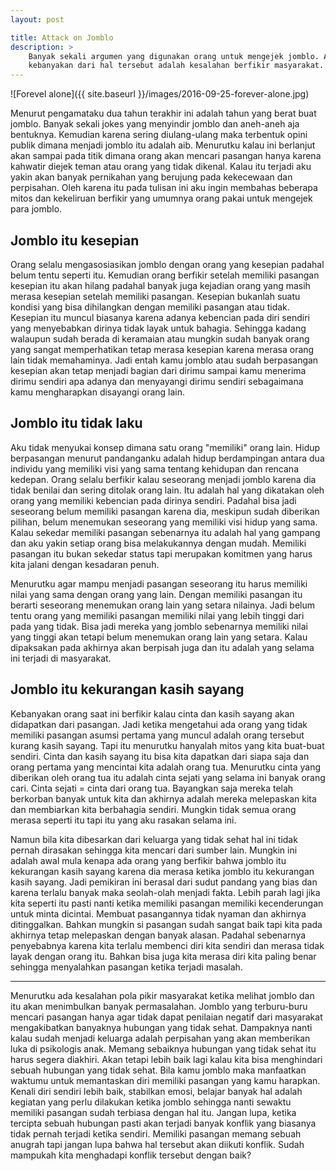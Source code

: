 ```yaml
---
layout: post

title: Attack on Jomblo
description: >
    Banyak sekali argumen yang digunakan orang untuk mengejek jomblo. Akan tetapi
    kebanyakan dari hal tersebut adalah kesalahan berfikir masyarakat.
---
```


![Forevel alone]({{ site.baseurl }}/images/2016-09-25-forever-alone.jpg)

Menurut pengamataku dua tahun terakhir ini adalah tahun yang berat buat jomblo.
Banyak sekali jokes yang menyindir jomblo dan aneh-aneh aja bentuknya. Kemudian
karena sering diulang-ulang maka terbentuk opini publik dimana menjadi jomblo
itu adalah aib. Menurutku kalau ini berlanjut akan sampai pada titik dimana
orang akan mencari pasangan hanya karena kahwatir diejek teman atau orang yang
tidak dikenal. Kalau itu terjadi aku yakin akan banyak pernikahan yang berujung
pada kekecewaan dan perpisahan. Oleh karena itu pada tulisan ini aku ingin
membahas beberapa mitos dan kekeliruan berfikir yang umumnya orang pakai untuk
mengejek para jomblo.
<!--more-->

## Jomblo itu kesepian

Orang selalu mengasosiasikan jomblo dengan orang yang kesepian padahal belum
tentu seperti itu. Kemudian orang berfikir setelah memiliki pasangan kesepian
itu akan hilang padahal banyak juga kejadian orang yang masih merasa kesepian
setelah memiliki pasangan. Kesepian bukanlah suatu kondisi yang bisa dihilangkan
dengan memiliki pasangan atau tidak. Kesepian itu muncul biasanya karena adanya
kebencian pada diri sendiri yang menyebabkan dirinya tidak layak untuk bahagia.
Sehingga kadang walaupun sudah berada di keramaian atau mungkin sudah banyak
orang yang sangat memperhatikan tetap merasa kesepian karena merasa orang lain
tidak memahaminya. Jadi entah kamu jomblo atau sudah berpasangan kesepian akan
tetap menjadi bagian dari dirimu sampai kamu menerima dirimu sendiri apa adanya
dan menyayangi dirimu sendiri sebagaimana kamu mengharapkan disayangi orang
lain.

## Jomblo itu tidak laku

Aku tidak menyukai konsep dimana satu orang "memiliki" orang lain. Hidup
berpasangan menurut pandanganku adalah hidup berdampingan antara dua individu
yang memiliki visi yang sama tentang kehidupan dan rencana kedepan. Orang selalu
berfikir kalau seseorang menjadi jomblo karena dia tidak benilai dan sering
ditolak orang lain. Itu adalah hal yang dikatakan oleh orang yang memiliki
kebencian pada dirinya sendiri. Padahal bisa jadi seseorang belum memiliki
pasangan karena dia, meskipun sudah diberikan pilihan, belum menemukan seseorang
yang memiliki visi hidup yang sama. Kalau sekedar memiliki pasangan sebenarnya
itu adalah hal yang gampang dan aku yakin setiap orang bisa melakukannya dengan
mudah. Memiliki pasangan itu bukan sekedar status tapi merupakan komitmen yang
harus kita jalani dengan kesadaran penuh.

Menurutku agar mampu menjadi pasangan seseorang itu harus memiliki nilai yang
sama dengan orang yang lain. Dengan memiliki pasangan itu berarti seseorang
menemukan orang lain yang setara nilainya. Jadi belum tentu orang yang memiliki
pasangan memiliki nilai yang lebih tinggi dari pada yang tidak. Bisa jadi mereka
yang jomblo sebenarnya memiliki nilai yang tinggi akan tetapi belum menemukan
orang lain yang setara. Kalau dipaksakan pada akhirnya akan berpisah juga dan
itu adalah yang selama ini terjadi di masyarakat.

## Jomblo itu kekurangan kasih sayang

Kebanyakan orang saat ini berfikir kalau cinta dan kasih sayang akan didapatkan
dari pasangan. Jadi ketika mengetahui ada orang yang tidak memiliki pasangan
asumsi pertama yang muncul adalah orang tersebut kurang kasih sayang. Tapi itu
menurutku hanyalah mitos yang kita buat-buat sendiri. Cinta dan kasih sayang itu
bisa kita dapatkan dari siapa saja dan orang pertama yang mencintai kita adalah
orang tua. Menurutku cinta yang diberikan oleh orang tua itu adalah cinta sejati
yang selama ini banyak orang cari. Cinta sejati = cinta dari orang tua.
Bayangkan saja mereka telah berkorban banyak untuk kita dan akhirnya adalah
mereka melepaskan kita dan membiarkan kita berbahagia sendiri. Mungkin tidak
semua orang merasa seperti itu tapi itu yang aku rasakan selama ini.

Namun bila kita dibesarkan dari keluarga yang tidak sehat hal ini tidak pernah
dirasakan sehingga kita mencari dari sumber lain. Mungkin ini adalah awal mula
kenapa ada orang yang berfikir bahwa jomblo itu kekurangan kasih sayang karena
dia merasa ketika jomblo itu kekurangan kasih sayang. Jadi pemikiran ini berasal
dari sudut pandang yang bias dan karena terlalu banyak maka seolah-olah menjadi
fakta. Lebih parah lagi jika kita seperti itu pasti nanti ketika memiliki
pasangan memiliki kecenderungan untuk minta dicintai. Membuat pasangannya tidak
nyaman dan akhirnya ditinggalkan. Bahkan mungkin si pasangan sudah sangat baik
tapi kita pada akhirnya tetap melepaskan dengan banyak alasan. Padahal
sebenarnya penyebabnya karena kita terlalu membenci diri kita sendiri dan merasa
tidak layak dengan orang itu. Bahkan bisa juga kita merasa diri kita paling
benar sehingga menyalahkan pasangan ketika terjadi masalah.

---

Menurutku ada kesalahan pola pikir masyarakat ketika melihat jomblo dan itu akan
menimbulkan banyak permasalahan. Jomblo yang terburu-buru mencari pasangan hanya
agar tidak dapat penilaian negatif dari masyarakat mengakibatkan banyaknya
hubungan yang tidak sehat. Dampaknya nanti kalau sudah menjadi keluarga adalah
perpisahan yang akan memberikan luka di psikologis anak. Memang sebaiknya
hubungan yang tidak sehat itu harus segera diakhiri. Akan tetapi lebih baik lagi
kalau kita bisa menghindari sebuah hubungan yang tidak sehat. Bila kamu jomblo
maka manfaatkan waktumu untuk memantaskan diri memiliki pasangan yang kamu
harapkan. Kenali diri sendiri lebih baik, stabilkan emosi, belajar banyak hal
adalah kegiatan yang perlu dilakukan ketika jomblo sehingga nanti sewaktu
memiliki pasangan sudah terbiasa dengan hal itu. Jangan lupa, ketika tercipta
sebuah hubungan pasti akan terjadi banyak konflik yang biasanya tidak pernah
terjadi ketika sendiri. Memiliki pasangan memang sebuah anugrah tapi jangan lupa
bahwa hal tersebut akan diikuti konflik. Sudah mampukah kita menghadapi konflik
tersebut dengan baik?
